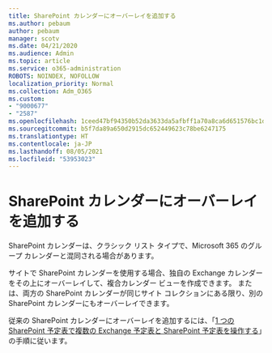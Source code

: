 ```yaml
---
title: SharePoint カレンダーにオーバーレイを追加する
ms.author: pebaum
author: pebaum
manager: scotv
ms.date: 04/21/2020
ms.audience: Admin
ms.topic: article
ms.service: o365-administration
ROBOTS: NOINDEX, NOFOLLOW
localization_priority: Normal
ms.collection: Adm_O365
ms.custom:
- "9000677"
- "2587"
ms.openlocfilehash: 1ceed47bf94350b52da3633da5afbff1a70a8ca6d651576bc1d89acdbaf7af65
ms.sourcegitcommit: b5f7da89a650d2915dc652449623c78be6247175
ms.translationtype: HT
ms.contentlocale: ja-JP
ms.lasthandoff: 08/05/2021
ms.locfileid: "53953023"
---
```

# <a name="adding-an-overlay-to-a-sharepoint-calendar"></a>SharePoint カレンダーにオーバーレイを追加する

SharePoint カレンダーは、クラシック リスト タイプで、Microsoft 365 のグループ カレンダーと混同される場合があります。
 
サイトで SharePoint カレンダーを使用する場合、独自の Exchange カレンダーをその上にオーバーレイして、複合カレンダー ビューを作成できます。 または、両方の SharePoint カレンダーが同じサイト コレクションにある限り、別の SharePoint カレンダーにもオーバーレイできます。
 
従来の SharePoint カレンダーにオーバーレイを追加するには、「[1 つの SharePoint 予定表で複数の Exchange 予定表と SharePoint 予定表を操作する](https://support.office.com/article/Overlay-a-SharePoint-calendar-with-a-calendar-from-Exchange-or-SharePoint-4CAEBE59-3994-4A94-9322-B31ABB8A5E9A)」の手順に従います。
